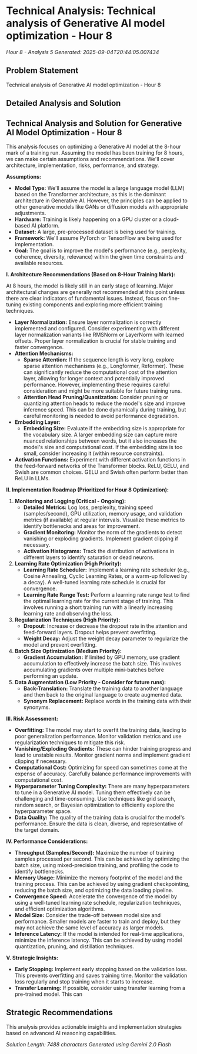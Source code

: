 # Technical Analysis: Technical analysis of Generative AI model optimization - Hour 8
*Hour 8 - Analysis 5*
*Generated: 2025-09-04T20:44:05.007434*

## Problem Statement
Technical analysis of Generative AI model optimization - Hour 8

## Detailed Analysis and Solution
## Technical Analysis and Solution for Generative AI Model Optimization - Hour 8

This analysis focuses on optimizing a Generative AI model at the 8-hour mark of a training run.  Assuming the model has been training for 8 hours, we can make certain assumptions and recommendations.  We'll cover architecture, implementation, risks, performance, and strategy.

**Assumptions:**

* **Model Type:** We'll assume the model is a large language model (LLM) based on the Transformer architecture, as this is the dominant architecture in Generative AI.  However, the principles can be applied to other generative models like GANs or diffusion models with appropriate adjustments.
* **Hardware:**  Training is likely happening on a GPU cluster or a cloud-based AI platform.
* **Dataset:** A large, pre-processed dataset is being used for training.
* **Framework:**  We'll assume PyTorch or TensorFlow are being used for implementation.
* **Goal:** The goal is to improve the model's performance (e.g., perplexity, coherence, diversity, relevance) within the given time constraints and available resources.

**I. Architecture Recommendations (Based on 8-Hour Training Mark):**

At 8 hours, the model is likely still in an early stage of learning.  Major architectural changes are generally not recommended at this point unless there are clear indicators of fundamental issues.  Instead, focus on fine-tuning existing components and exploring more efficient training techniques.

* **Layer Normalization:**  Ensure layer normalization is correctly implemented and configured.  Consider experimenting with different layer normalization variants like RMSNorm or LayerNorm with learned offsets.  Proper layer normalization is crucial for stable training and faster convergence.
* **Attention Mechanisms:**
    * **Sparse Attention:** If the sequence length is very long, explore sparse attention mechanisms (e.g., Longformer, Reformer).  These can significantly reduce the computational cost of the attention layer, allowing for longer context and potentially improved performance.  However, implementing these requires careful consideration and might be more suitable for future training runs.
    * **Attention Head Pruning/Quantization:**  Consider pruning or quantizing attention heads to reduce the model's size and improve inference speed. This can be done dynamically during training, but careful monitoring is needed to avoid performance degradation.
* **Embedding Layer:**
    * **Embedding Size:**  Evaluate if the embedding size is appropriate for the vocabulary size.  A larger embedding size can capture more nuanced relationships between words, but it also increases the model's size and computational cost.  If the embedding size is too small, consider increasing it (within resource constraints).
* **Activation Functions:** Experiment with different activation functions in the feed-forward networks of the Transformer blocks.  ReLU, GELU, and Swish are common choices.  GELU and Swish often perform better than ReLU in LLMs.

**II. Implementation Roadmap (Prioritized for Hour 8 Optimization):**

1. **Monitoring and Logging (Critical - Ongoing):**
   * **Detailed Metrics:**  Log loss, perplexity, training speed (samples/second), GPU utilization, memory usage, and validation metrics (if available) at regular intervals.  Visualize these metrics to identify bottlenecks and areas for improvement.
   * **Gradient Monitoring:** Monitor the norm of the gradients to detect vanishing or exploding gradients.  Implement gradient clipping if necessary.
   * **Activation Histograms:**  Track the distribution of activations in different layers to identify saturation or dead neurons.
2. **Learning Rate Optimization (High Priority):**
   * **Learning Rate Scheduler:** Implement a learning rate scheduler (e.g., Cosine Annealing, Cyclic Learning Rates, or a warm-up followed by a decay).  A well-tuned learning rate schedule is crucial for convergence.
   * **Learning Rate Range Test:** Perform a learning rate range test to find the optimal learning rate for the current stage of training. This involves running a short training run with a linearly increasing learning rate and observing the loss.
3. **Regularization Techniques (High Priority):**
   * **Dropout:**  Increase or decrease the dropout rate in the attention and feed-forward layers.  Dropout helps prevent overfitting.
   * **Weight Decay:**  Adjust the weight decay parameter to regularize the model and prevent overfitting.
4. **Batch Size Optimization (Medium Priority):**
   * **Gradient Accumulation:**  If limited by GPU memory, use gradient accumulation to effectively increase the batch size.  This involves accumulating gradients over multiple mini-batches before performing an update.
5. **Data Augmentation (Low Priority - Consider for future runs):**
   * **Back-Translation:**  Translate the training data to another language and then back to the original language to create augmented data.
   * **Synonym Replacement:**  Replace words in the training data with their synonyms.

**III. Risk Assessment:**

* **Overfitting:**  The model may start to overfit the training data, leading to poor generalization performance.  Monitor validation metrics and use regularization techniques to mitigate this risk.
* **Vanishing/Exploding Gradients:**  These can hinder training progress and lead to unstable results.  Monitor gradient norms and implement gradient clipping if necessary.
* **Computational Cost:**  Optimizing for speed can sometimes come at the expense of accuracy.  Carefully balance performance improvements with computational cost.
* **Hyperparameter Tuning Complexity:**  There are many hyperparameters to tune in a Generative AI model.  Tuning them effectively can be challenging and time-consuming.  Use techniques like grid search, random search, or Bayesian optimization to efficiently explore the hyperparameter space.
* **Data Quality:**  The quality of the training data is crucial for the model's performance.  Ensure the data is clean, diverse, and representative of the target domain.

**IV. Performance Considerations:**

* **Throughput (Samples/Second):**  Maximize the number of training samples processed per second.  This can be achieved by optimizing the batch size, using mixed-precision training, and profiling the code to identify bottlenecks.
* **Memory Usage:**  Minimize the memory footprint of the model and the training process.  This can be achieved by using gradient checkpointing, reducing the batch size, and optimizing the data loading pipeline.
* **Convergence Speed:**  Accelerate the convergence of the model by using a well-tuned learning rate schedule, regularization techniques, and efficient optimization algorithms.
* **Model Size:** Consider the trade-off between model size and performance.  Smaller models are faster to train and deploy, but they may not achieve the same level of accuracy as larger models.
* **Inference Latency:**  If the model is intended for real-time applications, minimize the inference latency.  This can be achieved by using model quantization, pruning, and distillation techniques.

**V. Strategic Insights:**

* **Early Stopping:** Implement early stopping based on the validation loss.  This prevents overfitting and saves training time.  Monitor the validation loss regularly and stop training when it starts to increase.
* **Transfer Learning:** If possible, consider using transfer learning from a pre-trained model.  This can

## Strategic Recommendations
This analysis provides actionable insights and implementation strategies
based on advanced AI reasoning capabilities.

*Solution Length: 7488 characters*
*Generated using Gemini 2.0 Flash*
